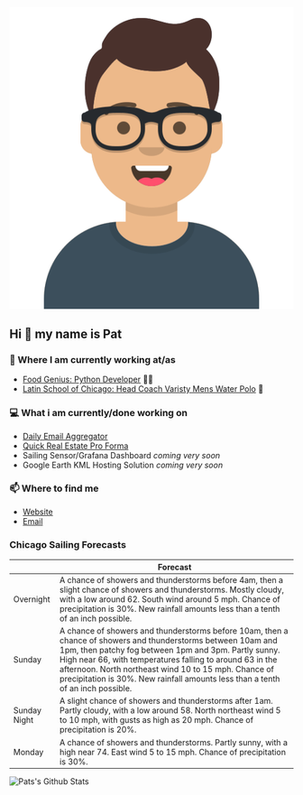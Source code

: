 [![Social banner for p-j-falconer](https://raw.githubusercontent.com/P-J-FALCONER/P-J-FALCONER/master/assets/avataaars.svg)](https://patfalconer.com/)
## Hi :wave: my name is Pat

### 💼 Where I am currently working at/as
- [Food Genius: Python Developer](https://getfoodgenius.com/) 🍔🐍
- [Latin School of Chicago: Head Coach Varisty Mens Water Polo](https://www.latinschool.org/) 🤽


### 💻 What i am currently/done working on
 - [Daily Email Aggregator](https://github.com/P-J-FALCONER/dott_daily_mail)
 - [Quick Real Estate Pro Forma](https://github.com/P-J-FALCONER/henry)
 - Sailing Sensor/Grafana Dashboard *coming very soon*
 - Google Earth KML Hosting Solution *coming very soon*

### 📫 Where to find me
 - [Website](https://patfalconer.com/)
 - [Email](mailto:patrick.j.falconer@gmail.com)


### Chicago Sailing Forecasts
|   | Forecast  |
|---|---|
| Overnight | A chance of showers and thunderstorms before 4am, then a slight chance of showers and thunderstorms. Mostly cloudy, with a low around 62. South wind around 5 mph. Chance of precipitation is 30%. New rainfall amounts less than a tenth of an inch possible. |
| Sunday | A chance of showers and thunderstorms before 10am, then a chance of showers and thunderstorms between 10am and 1pm, then patchy fog between 1pm and 3pm. Partly sunny. High near 66, with temperatures falling to around 63 in the afternoon. North northeast wind 10 to 15 mph. Chance of precipitation is 30%. New rainfall amounts less than a tenth of an inch possible. |
| Sunday Night | A slight chance of showers and thunderstorms after 1am. Partly cloudy, with a low around 58. North northeast wind 5 to 10 mph, with gusts as high as 20 mph. Chance of precipitation is 20%. |
| Monday | A chance of showers and thunderstorms. Partly sunny, with a high near 74. East wind 5 to 15 mph. Chance of precipitation is 30%. |

![Pats's Github Stats](https://github-readme-stats.vercel.app/api?username=p-j-falconer&show_icons=true&theme=radical)
